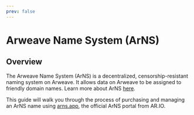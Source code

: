```yaml
---
prev: false
---
```


# Arweave Name System (ArNS)

## Overview

The Arweave Name System (ArNS) is a decentralized, censorship-resistant naming system on Arweave. It allows data on Arweave to be assigned to friendly domain names. Learn more about ArNS [here](../../arns.md).

This guide will walk you through the process of purchasing and managing an ArNS name using [arns.app](https://arns.app), the official ArNS portal from AR.IO. 